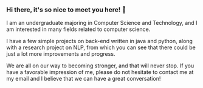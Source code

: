 ### Hi there, it's so nice to meet you here! 👋
I am an undergraduate majoring in Computer Science and Technology, and I am interested in many fields related to computer science.

I have a few simple projects on back-end written in java and python, along with a research project on NLP, from which you can see that there could be just a lot more improvements and progress.

We are all on our way to becoming stronger, and that will never stop. If you have a favorable impression of me, please do not hesitate to contact me at my email and I believe that we can have a great conversation!
<!--
**EvanTheBoy/EvanTheBoy** is a ✨ _special_ ✨ repository because its `README.md` (this file) appears on your GitHub profile.

Here are some ideas to get you started:

- 🔭 I’m currently working on ...
- 🌱 I’m currently learning ...
- 👯 I’m looking to collaborate on ...
- 🤔 I’m looking for help with ...
- 💬 Ask me about ...
- 📫 How to reach me: ...
- 😄 Pronouns: ...
- ⚡ Fun fact: ...
-->
